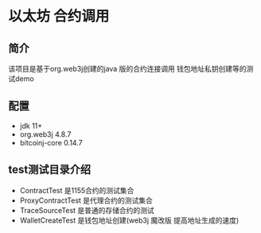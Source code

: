 # 以太坊 合约调用

## 简介

该项目是基于org.web3j创建的java 版的合约连接调用 钱包地址私钥创建等的测试demo

## 配置

- jdk 11+
- org.web3j 4.8.7
- bitcoinj-core 0.14.7

## test测试目录介绍
- ContractTest 是1155合约的测试集合
- ProxyContractTest 是代理合约的测试集合
- TraceSourceTest 是普通的存储合约的测试
- WalletCreateTest 是钱包地址创建(web3j 魔改版 提高地址生成的速度)






